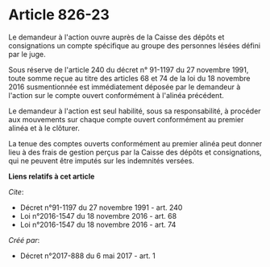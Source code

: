 # Article 826-23

Le demandeur à l'action ouvre auprès de la Caisse des dépôts et consignations un compte spécifique au groupe des personnes
lésées défini par le juge. 

Sous réserve de l'article 240 du décret n° 91-1197 du 27 novembre 1991, toute somme reçue au titre des articles 68 et 74 de
la loi du 18 novembre 2016 susmentionnée est immédiatement déposée par le demandeur à l'action sur le compte ouvert
conformément à l'alinéa précédent. 

Le demandeur à l'action est seul habilité, sous sa responsabilité, à procéder aux mouvements sur chaque compte ouvert
conformément au premier alinéa et à le clôturer. 

La tenue des comptes ouverts conformément au premier alinéa peut donner lieu à des frais de gestion perçus par la Caisse des
dépôts et consignations, qui ne peuvent être imputés sur les indemnités versées.

**Liens relatifs à cet article**

_Cite_:

  - Décret n°91-1197 du 27 novembre 1991 - art. 240
  - Loi n°2016-1547 du 18 novembre 2016 - art. 68
  - Loi n°2016-1547 du 18 novembre 2016 - art. 74

_Créé par_:

  - Décret n°2017-888 du 6 mai 2017 - art. 1
